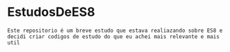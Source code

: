# EstudosDeES8

`Este repositorio é um breve estudo que estava realiazando sobre ES8 e decidi criar codigos de estudo do que eu achei mais relevante e mais util`
